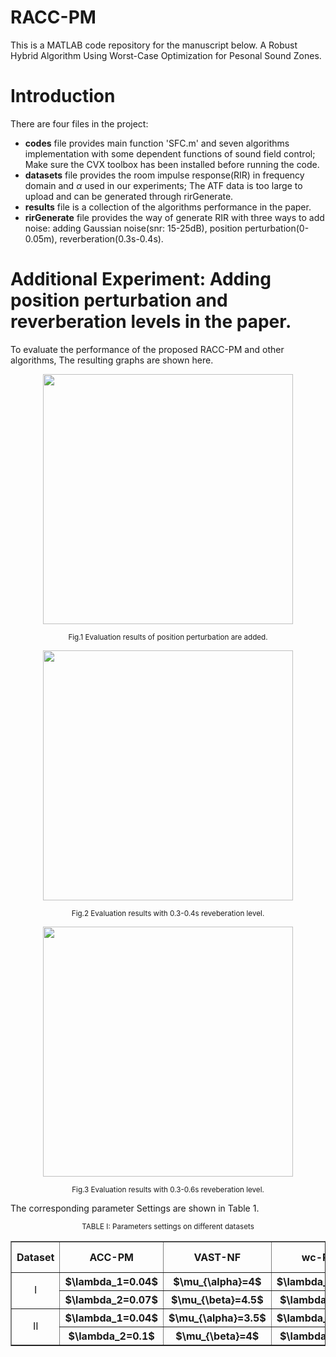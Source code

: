 # RACC-PM
This is a MATLAB code repository for the manuscript below. A Robust Hybrid Algorithm Using Worst-Case Optimization for Pesonal Sound Zones.

#  Introduction
 There are four files in the project:
 * **codes** file  provides main function 'SFC.m' and seven algorithms implementation with some dependent functions of sound field control; Make sure the CVX  toolbox has been installed before running the code.
 * **datasets** file provides the room impulse response(RIR) in frequency domain and $\alpha$ used in our experiments; The ATF data is too large to upload and can be generated through rirGenerate.
 * **results** file is a collection of the algorithms performance in the paper.
 * **rirGenerate** file provides the way of generate RIR with three ways to add noise: adding Gaussian noise(snr: 15-25dB), position perturbation(0-0.05m), reverberation(0.3s-0.4s).
 # Additional Experiment: Adding position perturbation and reverberation levels in the paper.

To evaluate the performance of the proposed RACC-PM and other algorithms,  The resulting graphs are shown here.


<div align=center>
<img src="https://github.com/notapassenger/RACC-PM/tree/main/results/EvaluationResultsPos.png" width="400" >
</div>
<p align="center">
<small>
Fig.1 Evaluation results of position perturbation are added.
</small>
</p>

 <div align=center>
<img src="https://github.com/notapassenger/RACC-PM/tree/main/results/EvaluationResultsRev(0.3-0.4s).png" width="400" >
</div>
<p align="center">
<small>
Fig.2 Evaluation results with 0.3-0.4s reveberation level.
</small>
</p>

<div align=center>
<img src="https://github.com/notapassenger/RACC-PM/tree/main/results/EvaluationResultsRev(0.3-0.6s).png" width="400" >
</div>
<p align="center">
<small>
Fig.3 Evaluation results with 0.3-0.6s reveberation level.
</small>
</p>

The corresponding parameter Settings are shown in Table 1.

<p align="center">
<small>
TABLE I: Parameters settings on different datasets
</small>
</p>
<table border="1" width="500px" cellspacing="10" align="center">
<tr>
  <th align="center"> Dataset </th>
  <th align="center"> ACC-PM </th>
  <th align="center"> VAST-NF </th>
  <th align="center"> wc-RACC </th>	
  <th align="center"> POTDC-RACC </th>
  <th align="center"> RACC-PM </th>
</tr>
<tr>
  <td rowspan="2" align="center">I</td>
  <th align ="center"> $\lambda_1=0.04$</th>
  <th align ="center"> $\mu_{\alpha}=4$</th>
  <th align ="center"> $\lambda_1=0.009$</th>
</tr>
<tr>
  <th align ="center"> $\lambda_2=0.07$</th>
  <th align ="center"> $\mu_{\beta}=4.5$</th>
  <th align ="center"> $\lambda_2=0.15$</th>
</tr>
<tr>
  <td rowspan="2" align="center">II</td>
  <th align ="center"> $\lambda_1=0.04$</th>
  <th align ="center"> $\mu_{\alpha}=3.5$</th>
  <th align ="center"> $\lambda_1=0.002$</th>
</tr>
<tr>
  <th align ="center"> $\lambda_2=0.1$</th>
  <th align ="center"> $\mu_{\beta}=4$</th>
  <th align ="center"> $\lambda_2=0.15$</th>
</tr>
</table>
